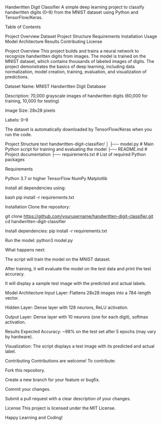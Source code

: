 Handwritten Digit Classifier
A simple deep learning project to classify handwritten digits (0–9) from the MNIST dataset using Python and TensorFlow/Keras.

Table of Contents

Project Overview
Dataset
Project Structure
Requirements
Installation
Usage
Model Architecture
Results
Contributing
License

Project Overview
This project builds and trains a neural network to recognize handwritten digits from images. The model is trained on the MNIST dataset, which contains thousands of labeled images of digits. The project demonstrates the basics of deep learning, including data normalization, model creation, training, evaluation, and visualization of predictions.

Dataset
Name: MNIST Handwritten Digit Database

Description: 70,000 grayscale images of handwritten digits (60,000 for training, 10,000 for testing)

Image Size: 28x28 pixels

Labels: 0–9

The dataset is automatically downloaded by TensorFlow/Keras when you run the code.

Project Structure
text
handwritten-digit-classifier/
│
├── model.py           # Main Python script for training and evaluating the model
├── README.md          # Project documentation
├── requirements.txt   # List of required Python packages

Requirements

Python 3.7 or higher
TensorFlow
NumPy
Matplotlib

Install all dependencies using:

bash
pip install -r requirements.txt

Installation
Clone the repository:

git clone https://github.com/yourusername/handwritten-digit-classifier.git
cd handwritten-digit-classifier

Install dependencies:
pip install -r requirements.txt

Run the model:
python3 model.py


What happens next:

The script will train the model on the MNIST dataset.

After training, it will evaluate the model on the test data and print the test accuracy.

It will display a sample test image with the predicted and actual labels.

Model Architecture
Input Layer: Flattens 28x28 images into a 784-length vector.

Hidden Layer: Dense layer with 128 neurons, ReLU activation.

Output Layer: Dense layer with 10 neurons (one for each digit), softmax activation.

Results
Expected Accuracy: ~98% on the test set after 5 epochs (may vary by hardware).

Visualization: The script displays a test image with its predicted and actual label.

Contributing
Contributions are welcome! To contribute:

Fork this repository.

Create a new branch for your feature or bugfix.

Commit your changes.

Submit a pull request with a clear description of your changes.

License
This project is licensed under the MIT License.

Happy Learning and Coding!
